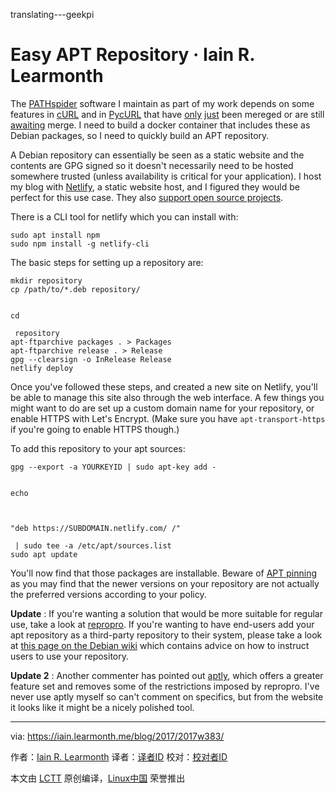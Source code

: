 translating---geekpi

Easy APT Repository · Iain R. Learmonth
======

The [PATHspider][5] software I maintain as part of my work depends on some features in [cURL][6] and in [PycURL][7] that have [only][8] [just][9] been mereged or are still [awaiting][10] merge. I need to build a docker container that includes these as Debian packages, so I need to quickly build an APT repository.

A Debian repository can essentially be seen as a static website and the contents are GPG signed so it doesn't necessarily need to be hosted somewhere trusted (unless availability is critical for your application). I host my blog with [Netlify][11], a static website host, and I figured they would be perfect for this use case. They also [support open source projects][12].

There is a CLI tool for netlify which you can install with:
```
sudo apt install npm
sudo npm install -g netlify-cli

```

The basic steps for setting up a repository are:
```
mkdir repository
cp /path/to/*.deb repository/


cd

 repository
apt-ftparchive packages . > Packages
apt-ftparchive release . > Release
gpg --clearsign -o InRelease Release
netlify deploy

```

Once you've followed these steps, and created a new site on Netlify, you'll be able to manage this site also through the web interface. A few things you might want to do are set up a custom domain name for your repository, or enable HTTPS with Let's Encrypt. (Make sure you have `apt-transport-https` if you're going to enable HTTPS though.)

To add this repository to your apt sources:
```
gpg --export -a YOURKEYID | sudo apt-key add -


echo



"deb https://SUBDOMAIN.netlify.com/ /"

 | sudo tee -a /etc/apt/sources.list
sudo apt update

```

You'll now find that those packages are installable. Beware of [APT pinning][13] as you may find that the newer versions on your repository are not actually the preferred versions according to your policy.

**Update** : If you're wanting a solution that would be more suitable for regular use, take a look at [repropro][14]. If you're wanting to have end-users add your apt repository as a third-party repository to their system, please take a look at [this page on the Debian wiki][15] which contains advice on how to instruct users to use your repository.

**Update 2** : Another commenter has pointed out [aptly][16], which offers a greater feature set and removes some of the restrictions imposed by repropro. I've never use aptly myself so can't comment on specifics, but from the website it looks like it might be a nicely polished tool.



--------------------------------------------------------------------------------

via: https://iain.learmonth.me/blog/2017/2017w383/

作者：[Iain R. Learmonth][a]
译者：[译者ID](https://github.com/译者ID)
校对：[校对者ID](https://github.com/校对者ID)

本文由 [LCTT](https://github.com/LCTT/TranslateProject) 原创编译，[Linux中国](https://linux.cn/) 荣誉推出

[a]:https://iain.learmonth.me
[1]:https://iain.learmonth.me/tags/netlify/
[2]:https://iain.learmonth.me/tags/debian/
[3]:https://iain.learmonth.me/tags/apt/
[4]:https://iain.learmonth.me/tags/foss/
[5]:https://pathspider.net
[6]:http://curl.haxx.se/
[7]:http://pycurl.io/
[8]:https://github.com/pycurl/pycurl/pull/456
[9]:https://github.com/pycurl/pycurl/pull/458
[10]:https://github.com/curl/curl/pull/1847
[11]:http://netlify.com/
[12]:https://www.netlify.com/open-source/
[13]:https://wiki.debian.org/AptPreferences
[14]:https://mirrorer.alioth.debian.org/
[15]:https://wiki.debian.org/DebianRepository/UseThirdParty
[16]:https://www.aptly.info/
